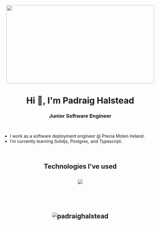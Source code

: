 <!-- Header -->




<div id="header" align="center">
  <img src="https://media.giphy.com/media/JsEDe5fTepBIDnaZKT/giphy.gif" width="480" height="255" />
<!--  <img src="https://giphy.com/" width="480" height="289" frameBorder="0" class="giphy-embed" allowFullScreen></img>
<img src="https://giphy.com/embed/JsEDe5fTepBIDnaZKT" width="480" height="289" frameBorder="0"/> -->
  <h1 align="center">Hi 👋, I'm Padraig Halstead</h1>
  <h3 align="center">Junior Software Engineer</h3>  
</div>

<br>

- I work as a software deployment engineer @ Precia Molen Ireland.
- I’m currently learning Solidjs, Postgres, and Typescript.

<br>

<!---
PadraigHalstead/PadraigHalstead is a ✨ special ✨ repository because its `README.md` (this file) appears on your GitHub profile.
You can click the Preview link to take a look at your changes.
--->

<!---
<p align="center">
<img alig src="https://github-profile-trophy.vercel.app/?username=padraighalstead&margin-w=8&column=4&title=MultipleLang,Organizations,Repositories,Commits,Followers,PullRequest,Stars,Issues&theme=darkhub&no-frame=true" alt="github trophies" />
</p>
<br><br>
--->

<!---
<p align="center">
 <img src="https://github-readme-stats.vercel.app/api/top-langs/?username=padraighalstead&layout=compact&theme=vision-friendly-dark" alt="GitHub Streak" />
</p>
<br><br>
--->
<h2 align="center">Technologies I've used<h2>
<p align="center">
   <img src="https://skillicons.dev/icons?i=js,ts,react,solidjs,aws,tailwind,postgres,linux,go,docker,py,github,vercel,neovim,postman,planetscale,php,godot,firebase,ros,prisma&perline=7" />
</p>
<br><br>

<p align="center"> <img src="https://komarev.com/ghpvc/?username=padraighalstead&label=Profile%20views&color=red&style=plastic" alt="padraighalstead" /> </p>

<!---
<p align="center">
 <img src="https://github-readme-streak-stats.herokuapp.com?user=padraighalstead&theme=github-dark-dimmed&hide_border=true" alt="GitHub Streak" />
</p>
--->
